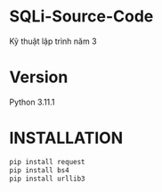 # SQLi-Source-Code
Kỹ thuật lập trình năm 3

# Version
Python 3.11.1

# INSTALLATION

```python
pip install request
pip install bs4
pip install urllib3
```
